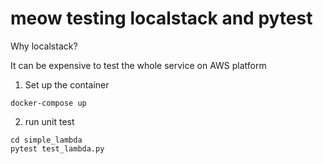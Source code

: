 # meow testing localstack and pytest 
Why localstack?

It can be expensive to test the whole service on AWS platform


1. Set up the container 

```
docker-compose up
```

2. run unit test
```
cd simple_lambda
pytest test_lambda.py
```

 
